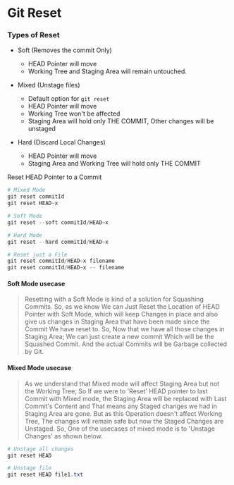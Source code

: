 # Git Reset

### Types of Reset

- Soft (Removes the commit Only)

  - HEAD Pointer will move
  - Working Tree and Staging Area will remain untouched.

- Mixed (Unstage files)

  - Default option for `git reset`
  - HEAD Pointer will move
  - Working Tree won't be affected
  - Staging Area will hold only THE COMMIT, Other changes will be unstaged

- Hard (Discard Local Changes)

  - HEAD Pointer will move
  - Staging Area and Working Tree will hold only THE COMMIT

Reset HEAD Pointer to a Commit

```ps1
# Mixed Mode
git reset commitId
git reset HEAD~x

# Soft Mode
git reset --soft commitId/HEAD~x

# Hard Mode
git reset --hard commitId/HEAD~x

# Reset just a File
git reset commitId/HEAD~x filename
git reset commitId/HEAD~x -- filename
```

#### Soft Mode usecase

> Resetting with a Soft Mode is kind of a solution for Squashing Commits. So, as we know We can Just Reset the Location of HEAD Pointer with Soft Mode, which will keep Changes in place and also give us changes in Staging Area that have been made since the Commit We have reset to. So, Now that we have all those changes in Staging Area; We can just create a new commit Which will be the Squashed Commit. And the actual Commits will be Garbage collected by Git.

#### Mixed Mode usecase

> As we understand that Mixed mode will affect Staging Area but not the Working Tree; So If we were to 'Reset' HEAD pointer to last Commit with Mixed mode, the Staging Area will be replaced with Last Commit's Content and That means any Staged changes we had in Staging Area are gone. But as this Operation doesn't affect Working Tree, The changes will remain safe but now the Staged Changes are Unstaged. So, One of the usecases of mixed mode is to 'Unstage Changes' as shown below.

```ps1
# Unstage all changes
git reset HEAD

# Unstage file
git reset HEAD file1.txt
```
